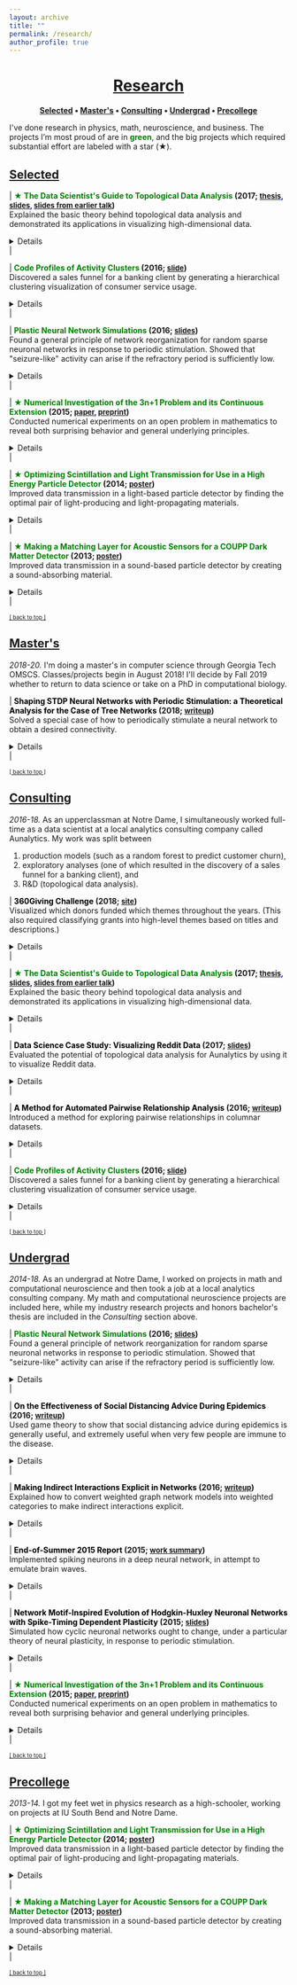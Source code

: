 ```yaml
---
layout: archive
title: ""
permalink: /research/
author_profile: true
--- 
```


# [<center>Research</center>](#top)

<center><b><font color="blue"><a href="http://www.jpskycak.com/research/#selected">Selected</a></font> • <font color="blue"><a href="http://www.jpskycak.com/research/#masters">Master's</a></font> • <font color="blue"><a href="http://www.jpskycak.com/research/#consulting">Consulting</a></font> • <font color="blue"><a href="http://www.jpskycak.com/research/#undergrad">Undergrad</a></font> • <font color="blue"><a href="http://www.jpskycak.com/research/#precollege">Precollege</a></font></b></center>

I've done research in physics, math, neuroscience, and business. The projects I’m most proud of are in <b><font color="green">green</font></b>, and the big projects which required substantial effort are labeled with a star (★).

## [Selected](#selected)

| <b><font color="green">★ The Data Scientist's Guide to Topological Data Analysis</font> (2017; <font size="2" color="blue"><a target="_blank" href="https://jpskycak.github.io/files/skycak-nd-tdathesis.pdf">thesis</a>, <a target="_blank" href="https://jpskycak.github.io/files/skycak-nd-tdathesis_talk.pdf">slides</a>, <a target="_blank" href="https://jpskycak.github.io/files/skycak-aunalytics-tda.pdf">slides from earlier talk</a></font>)</b><br> Explained the basic theory behind topological data analysis and demonstrated its applications in visualizing high-dimensional data.<br> <details><br> <u>Advisors</u>: Mark Behrens (Notre Dame), Dave Cieslak (Aunalytics)<br><br> <u>Presented at</u>: Aunalytics, Glynn Honors Program at Notre Dame<br><br> <u>Summary:</u><br> Topological Data Analysis, abbreviated TDA, is a suite of data analytic methods inspired by the mathematical field of algebraic topology. TDA is attractive yet elusive for most data scientists, since its potential as a data exploration tool is often communicated through esoteric terminology unfamiliar to non-mathematicians. The purpose of this guide is to bridge the communication gap between academia and industry, so that non-mathematician data scientists may add current TDA methods to their analytic toolkits and anticipate new developments in the field of TDA.<br><br> The guide begins with an overview of Mapper, a TDA algorithm which has recently transitioned from academia to industry with commercial success. We explain the Mapper algorithm, demo open-source software, and present a handful of its commercial use-cases (some of which are original).<br><br> <center><img src="https://jpskycak.github.io/files/skycak-aunalytics-reddit_img01.png" style="border: none; width: 75%;" alt="image of mapper algorithm"></center><br> Then, we switch to persistent homology, a TDA method which has not yet broken through to industry but is supported by a growing body of academic work. We explain the intuition behind homotopy, approximation, homology, and persistence, and demo open-source persistent homology software.<br><br> <center><img src="https://jpskycak.github.io/files/skycak-nd-tdathesis_talk_img01.png" style="border: none; width: 33%;" alt="image of homology"></center><br> It is hoped that the data scientist reading this guide will be inspired to give Mapper a try in their future analytic work, and be on the lookout for future developments in persistent homology that push it from academia to industry.</details> |  

| <b><font color="green">Code Profiles of Activity Clusters</font> (2016; <font size="2" color="blue"><a target="_blank" href="https://jpskycak.github.io/files/skycak-aunalytics-salesfunnel.pdf">slide</a></font>)</b><br> Discovered a sales funnel for a banking client by generating a hierarchical clustering visualization of consumer service usage.<br> <details><br> <u>Advisor</u>: Dave Cieslak (Aunalytics)<br><br> <u>Presented at</u>: Client meeting -- anonymized<br><br> <u>Summary:</u><br> This is a visualization I made for a banking client who had data on its customers' account activities and service usages, and wanted to extract an actionable insight. First, I used the balances, transaction frequencies, and total cash flows of the accounts to cluster the accounts into 4 levels of health: high-activity accounts, medium-activity accounts, low-activity accounts, and accounts at risk of churn. Then, for each cluster, I created a heatmap to display the fraction of accounts that used each service. <br><br> <center><img src="https://jpskycak.github.io/files/skycak-aunalytics-salesfunnel_img01.png" style="border: none; width: 75%;" alt="image of heatmap hierarchy"></center><br> Laid side by side, the heatmaps revealed a hierarchy in transaction types: accounts at risk of closing tended to use only deposits/interest, low-activity accounts additionally used check/credit/debit, medium-activity accounts additionally used ATM/point-of-sale, and high-activity accounts additionally used fees and transfer credit/debit. This hierarchy could be interpreted as a sales funnel, telling which particular services could be pushed on a customer in attempt to nudge their account toward a level of activity.</details> |  

| <b><font color="green">Plastic Neural Network Simulations</font> (2016; <font size="2" color="blue"><a target="_blank" href="https://jpskycak.github.io/files/skycak-nd-stdp_simulations.pdf">slides</a></font>)</b><br> Found a general principle of network reorganization for random sparse neuronal networks in response to periodic stimulation. Showed that "seizure-like" activity can arise if the refractory period is sufficiently low.<br> <details><br> <u>Advisor</u>: Dervis Can Vural (Notre Dame)<br><br> <u>Presented at</u>: Many-Body Physics & Biology Group at Notre Dame's Interdisciplinary Center for Network Science and Applications (iCeNSA)<br><br> <u>Summary:</u><br> The goal of my project was to simulate and intuit how a neuronal network activates and reorganizes in response to periodic stimulation. My simulation consisted of a couple hundred neurons and displayed the activation patterns and weight changes that resulted from stimulating a subset of neurons with a periodic pulse. Under normal conditions, the network gradually reorganized itself so that only the neurons that were directly stimulated became active.<br><br> <center><img src="https://jpskycak.github.io/files/skycak-nd-stdp_simulations_img01.png" style="border: none; width: 66%;" alt="image of normal observations"></center><br> I also observed that when the refractory period was reduced to a fifth of its normal value, the network activity skyrocketed prior to reorganization, somewhat reminiscent of a seizure.<br><br> <center><img src="https://jpskycak.github.io/files/skycak-nd-stdp_simulations_img02.png" style="border: none; width: 66%;" alt="image of seizure-like observations"></center></details> |  

| <b><font color="green">★ Numerical Investigation of the 3n+1 Problem and its Continuous Extension</font> (2015; <font size="2" color="blue"><a target="_blank" href="https://jpskycak.github.io/files/skycak-nd-scientia.pdf">paper</a>, <a target="_blank" href="https://jpskycak.github.io/files/skycak-nd-scientia_preprint.pdf">preprint</a></font>)</b><br> Conducted numerical experiments on an open problem in mathematics to reveal both surprising behavior and general underlying principles.<br> <details><br> <u>Advisor</u>: Jeff Diller (Notre Dame)<br><br> <u>Appeared in</u>: Scientia Journal of Undergraduate Research 2015<br><br> <u>Summary:</u><br> Start with any positive whole number. If it is even, divide by 2; if it is odd, multiply by 3 and add 1. Do it again, and again, and so on -- for example: 3,10,5,16,8,4,2,1. The 3n+1 problem is to prove that no matter what number you start with, you will eventually reach 1. At surface-level it seems like there should be a simple solution, but it has remained unsolved for over 70 years and is thought by some mathematicians to require the use of mathematics far beyond that of our present knowledge.<br><br> In this project, I extended the 3n+1 problem to the set of real numbers using a continuous sinusoidal function which maps every even number to half of itself, and every odd number to one more than three times itself.<br><br> <center><img src="https://jpskycak.github.io/files/skycak-nd-scientia_preprint_img01.png" style="border: none; width: 33%;" alt="image of function"></center><br> Repeated application of this function appeared to eventually map every real number to the interval [1,2] -- however, and quite interestingly, iteration sequences often differed wildly for input numbers seemingly very close together.<br><br> <center><img src="https://jpskycak.github.io/files/skycak-nd-scientia_preprint_img02.png" style="border: none; width: 33%;" alt="image of sequences"></center><br> I also generalized the 3n+1 problem to the an+b problem and found that the decreasing end-behavior tends to break just above a=3, which is surprising because if the numbers in an iteration sequence have equal chance of being even or odd, then the cutoff should not be until a=4. However, by comparing the increasing vs decreasing area in the continuous version of the an+b problem, I was able to justify the a=3 cutoff.</details> |  

| <b><font color="green">★ Optimizing Scintillation and Light Transmission for Use in a High Energy Particle Detector</font> (2014; <font size="2" color="blue"><a target="_blank" href="https://jpskycak.github.io/files/skycak-nd-particledetector.pdf">poster</a></font>)</b><br> Improved data transmission in a light-based particle detector by finding the optimal pair of light-producing and light-propagating materials.<br> <details><br> <u>Advisors</u>: Dan Karmgard, Mark Vigneault (Notre Dame)<br><br> <u>Collaborator</u>: Andrew Henderson (assisted in data collection)<br><br> <u>Presented at</u>: Indiana Junior Science and Humanities Symposium 2014, Northern Indiana Regional Science/Engineering Fair 2014<br><br> <u>Summary:</u><br> The Compact Muon Solenoid (CMS) detector is a general-purpose particle detector located on the Large Hadron Collider at CERN. It gathers particle collision data in the form of light: particle sprays pass through scintillating tiles lining the interior of the detector, causing the tiles to emit light, which is then wavelength-shifted and sent to the data processing center via fiber optic cables.<br><br> <center><img src="https://jpskycak.github.io/files/skycak-nd-particledetector_img01.png" style="border: none; width: 66%;" alt="image of detector"></center><br> The goal of my project was to find the optimal pair of scintillating and wavelength-shifting plastics, to be replaced during the detector upgrade. Using a small radioactive source in a light-tight box, I collected a light output intensity histogram for each pair of scintillating and wavelength-shifting plastics, and found a pair which outperformed the pair previously used in the detector.<br><br> <center><img src="https://jpskycak.github.io/files/skycak-nd-particledetector_img02.png" style="border: none; width: 66%;" alt="image of radioactive source"></center><br> I also found an optimal pairing for long optical fiber arrangements, where minimizing light attenuation becomes more important than maximizing light generation.</details> |  

| <b><font color="green">★ Making a Matching Layer for Acoustic Sensors for a COUPP Dark Matter Detector</font> (2013; <font size="2" color="blue"><a target="_blank" href="https://jpskycak.github.io/files/skycak-iusb-particledetector.pdf">poster</a></font>)</b><br> Improved data transmission in a sound-based particle detector by creating a sound-absorbing material.<br> <details><br> <u>Advisor</u>: Ilan Levine (IU South Bend)<br><br> <u>Presented at</u>: Indiana Junior Science and Humanities Symposium 2013, Northern Indiana Regional Science/Engineering Fair 2013, Hoosier Science/Engineering Fair 2013, Intel International Science/Engineering Fair 2013, Indiana Academy of Science Talent Search 2013<br><br> <u>Summary:</u><br> The COUPP experiment at Fermilab attempts to detect dark matter by analyzing the sound of collisions in a superheated liquid. When a particle whizzing through the air collides with a particle of the liquid, the energy from the collision creates a bubble in the liquid, and the superheated temperature of the liquid allows the bubble to greatly expand. The formation and expansion of the bubble sends sound waves throughout the liquid, which are picked up by sound sensors attached to the container in which the liquid resides. Each particle has its own “bubble sound” fingerprint, and the sound data can be used to identify the type of particle involved in the collision.<br><br> <center><img src="https://jpskycak.github.io/files/skycak-iusb-particledetector_img01.png" style="border: none; width: 50%;" alt="image of detector"></center><br> The goal of my project was to create an intermediate material to put between the container and the sensors, that would increase sound transmission by better matching the "acoustic impedances" of the container and sensor and thus reducing the amount of reflected sound. I engineered a material with the correct acoustic impedance by mixing together varying amounts of tungsten powder and epoxy, and it unexpectedly damped the sound signal rather than amplifying it, possibly due to density fluctuations within the mixture.<br><br> <center><img src="https://jpskycak.github.io/files/skycak-iusb-particledetector_img02.png" style="border: none; width: 50%;" alt="image of signal"></center><br> However, the sound-damping material still found use as a backing layer on the sensors, where it improved sound transmission by reducing excess vibrations and ringing within the sensors.</details> |  

<font size="1" color="blue"><a href="http://www.jpskycak.com/research/#top">[ back to top ]</a></font>

## [Master's](#masters)

<i>2018-20.</i> I'm doing a master's in computer science through Georgia Tech OMSCS. Classes/projects begin in August 2018! I'll decide by Fall 2019 whether to return to data science or take on a PhD in computational biology.  

| <b><font color="black">Shaping STDP Neural Networks with Periodic Stimulation: a Theoretical Analysis for the Case of Tree Networks</font> (2018; <font size="2" color="blue"><a target="_blank" href="https://jpskycak.github.io/files/jpskycak-shaping_stdp_neural_networks_with_periodic_stimulation.pdf">writeup</a></font>)</b><br> Solved a special case of how to periodically stimulate a neural network to obtain a desired connectivity.<br> <details><br> <u>Summary:</u><br> The goal of this project was to create a simple neural network model with a biologically realistic learning rule, whose changes in connectivity could be derived analytically. After creating the model, I derived rules for how periodic stimulation of a single neuron would change the connectivity of the network, in the case of a tree network. Then, I used those rules to come up wth two-neuron stimulation patterns to solidify or break connections in the tree as desired.</details> |  

<font size="1" color="blue"><a href="http://www.jpskycak.com/research/#top">[ back to top ]</a></font>

## [Consulting](#consulting)

<i>2016-18.</i> As an upperclassman at Notre Dame, I simultaneously worked full-time as a data scientist at a local analytics consulting company called Aunalytics. My work was split between
1. production models (such as a random forest to predict customer churn),
2. exploratory analyses (one of which resulted in the discovery of a sales funnel for a banking client), and
3. R&D (topological data analysis).  

| <b><font color="black">360Giving Challenge</font> (2018; <font size="2" color="blue"><a target="_blank" href="https://jpskycak.github.io/360Giving-Challenge">site</a></font>)</b><br> Visualized which donors funded which themes throughout the years. (This also required classifying grants into high-level themes based on titles and descriptions.)<br> <details><br> <u>Summary:</u><br> This is a visualization of which donors funded which themes throughout the years. The given dataset consisted of grant records and included donors/recipients, dates/amounts, and titles/descriptions. First, I tagged grants into themes according to keywords in the title and description. Then, for each theme in each year, I computed each donor's average grant amount, total giving, and total giving in that theme as a percent of the donor's total giving in all themes. I visualized the results in an animated dot plot for each theme.<br><br> <center><img src="https://jpskycak.github.io/files/skycak-360giving_challenge-img01.png" style="border: none; width: 75%;" alt="image of dot plot"></center></details> |  

| <b><font color="green">★ The Data Scientist's Guide to Topological Data Analysis</font> (2017; <font size="2" color="blue"><a target="_blank" href="https://jpskycak.github.io/files/skycak-nd-tdathesis.pdf">thesis</a>, <a target="_blank" href="https://jpskycak.github.io/files/skycak-nd-tdathesis_talk.pdf">slides</a>, <a target="_blank" href="https://jpskycak.github.io/files/skycak-aunalytics-tda.pdf">slides from earlier talk</a></font>)</b><br> Explained the basic theory behind topological data analysis and demonstrated its applications in visualizing high-dimensional data.<br> <details><br> <u>Advisors</u>: Mark Behrens (Notre Dame), Dave Cieslak (Aunalytics)<br><br> <u>Presented at</u>: Aunalytics, Glynn Honors Program at Notre Dame<br><br> <u>Summary:</u><br> Topological Data Analysis, abbreviated TDA, is a suite of data analytic methods inspired by the mathematical field of algebraic topology. TDA is attractive yet elusive for most data scientists, since its potential as a data exploration tool is often communicated through esoteric terminology unfamiliar to non-mathematicians. The purpose of this guide is to bridge the communication gap between academia and industry, so that non-mathematician data scientists may add current TDA methods to their analytic toolkits and anticipate new developments in the field of TDA.<br><br> The guide begins with an overview of Mapper, a TDA algorithm which has recently transitioned from academia to industry with commercial success. We explain the Mapper algorithm, demo open-source software, and present a handful of its commercial use-cases (some of which are original).<br><br> <center><img src="https://jpskycak.github.io/files/skycak-aunalytics-reddit_img01.png" style="border: none; width: 75%;" alt="image of mapper algorithm"></center><br> Then, we switch to persistent homology, a TDA method which has not yet broken through to industry but is supported by a growing body of academic work. We explain the intuition behind homotopy, approximation, homology, and persistence, and demo open-source persistent homology software.<br><br> <center><img src="https://jpskycak.github.io/files/skycak-nd-tdathesis_talk_img01.png" style="border: none; width: 33%;" alt="image of homology"></center><br> It is hoped that the data scientist reading this guide will be inspired to give Mapper a try in their future analytic work, and be on the lookout for future developments in persistent homology that push it from academia to industry.</details> |  

| <b><font color="black">Data Science Case Study: Visualizing Reddit Data</font> (2017; <font size="2" color="blue"><a target="_blank" href="https://jpskycak.github.io/files/skycak-aunalytics-reddit.pdf">slides</a></font>)</b><br> Evaluated the potential of topological data analysis for Aunalytics by using it to visualize Reddit data.<br> <details><br> <u>Advisor</u>: Dave Cieslak (Aunalytics)<br><br> <u>Presented at</u>: Aunalytics<br><br> <u>Summary:</u><br> The goal of this project was to evaluate the potential of topological data analysis for Aunalytics by demoing it on a toy project, visualizing population segments on Reddit. Applying the Mapper algorithm to a similarity matrix for the 10,000 most popular subreddits yielded an interesting network visualization:<br><br> <center><img src="https://jpskycak.github.io/files/skycak-aunalytics-reddit_img01.png" style="border: none; width: 66%;" alt="image of network"></center><br> Perhaps even more interestingly, applying a continuous transformation to the similarity matrix significantly changed the output visualization -- when in theory, continuous transformations should not have any topological effects. To reconcile this finding, I constructed an example demonstrating how said theory can break when there are only finitely many data points.<br><br> <center><img src="https://jpskycak.github.io/files/skycak-aunalytics-reddit_img02.png" style="border: none; width: 66%;" alt="image of network"></center></details> |  

| <b><font color="black">A Method for Automated Pairwise Relationship Analysis</font> (2016; <font size="2" color="blue"><a target="_blank" href="https://jpskycak.github.io/files/skycak-aunalytics-pairwise_relationship_analysis.pdf">writeup</a></font>)</b><br> Introduced a method for exploring pairwise relationships in columnar datasets.<br> <details><br> <u>Advisor</u>: Dave Cieslak (Aunalytics)<br><br> <u>Presented at</u>: Aunalytics<br><br> <u>Summary:</u><br> Coming soon.</details> |  

| <b><font color="green">Code Profiles of Activity Clusters</font> (2016; <font size="2" color="blue"><a target="_blank" href="https://jpskycak.github.io/files/skycak-aunalytics-salesfunnel.pdf">slide</a></font>)</b><br> Discovered a sales funnel for a banking client by generating a hierarchical clustering visualization of consumer service usage.<br> <details><br> <u>Advisor</u>: Dave Cieslak (Aunalytics)<br><br> <u>Presented at</u>: Client meeting -- anonymized<br><br> <u>Summary:</u><br> This is a visualization I made for a banking client who had data on its customers' account activities and service usages, and wanted to extract an actionable insight. First, I used the balances, transaction frequencies, and total cash flows of the accounts to cluster the accounts into 4 levels of health: high-activity accounts, medium-activity accounts, low-activity accounts, and accounts at risk of churn. Then, for each cluster, I created a heatmap to display the fraction of accounts that used each service. <br><br> <center><img src="https://jpskycak.github.io/files/skycak-aunalytics-salesfunnel_img01.png" style="border: none; width: 75%;" alt="image of heatmap hierarchy"></center><br> Laid side by side, the heatmaps revealed a hierarchy in transaction types: accounts at risk of closing tended to use only deposits/interest, low-activity accounts additionally used check/credit/debit, medium-activity accounts additionally used ATM/point-of-sale, and high-activity accounts additionally used fees and transfer credit/debit. This hierarchy could be interpreted as a sales funnel, telling which particular services could be pushed on a customer in attempt to nudge their account toward a level of activity.</details> |  

<font size="1" color="blue"><a href="http://www.jpskycak.com/research/#top">[ back to top ]</a></font>

## [Undergrad](#undergrad)

<i>2014-18.</i> As an undergrad at Notre Dame, I worked on projects in math and computational neuroscience and then took a job at a local analytics consulting company. My math and computational neuroscience projects are included here, while my industry research projects and honors bachelor's thesis are included in the <i>Consulting</i> section above.  

| <b><font color="green">Plastic Neural Network Simulations</font> (2016; <font size="2" color="blue"><a target="_blank" href="https://jpskycak.github.io/files/skycak-nd-stdp_simulations.pdf">slides</a></font>)</b><br> Found a general principle of network reorganization for random sparse neuronal networks in response to periodic stimulation. Showed that "seizure-like" activity can arise if the refractory period is sufficiently low.<br> <details><br> <u>Advisor</u>: Dervis Can Vural (Notre Dame)<br><br> <u>Presented at</u>: Many-Body Physics & Biology Group at Notre Dame's Interdisciplinary Center for Network Science and Applications (iCeNSA)<br><br> <u>Summary:</u><br> The goal of my project was to simulate and intuit how a neuronal network activates and reorganizes in response to periodic stimulation. My simulation consisted of a couple hundred neurons and displayed the activation patterns and weight changes that resulted from stimulating a subset of neurons with a periodic pulse. Under normal conditions, the network gradually reorganized itself so that only the neurons that were directly stimulated became active.<br><br> <center><img src="https://jpskycak.github.io/files/skycak-nd-stdp_simulations_img01.png" style="border: none; width: 66%;" alt="image of normal observations"></center><br> I also observed that when the refractory period was reduced to a fifth of its normal value, the network activity skyrocketed prior to reorganization, somewhat reminiscent of a seizure.<br><br> <center><img src="https://jpskycak.github.io/files/skycak-nd-stdp_simulations_img02.png" style="border: none; width: 66%;" alt="image of seizure-like observations"></center></details> |  

| <b><font color="black">On the Effectiveness of Social Distancing Advice During Epidemics</font> (2016; <font size="2" color="blue"><a target="_blank" href="https://jpskycak.github.io/files/skycak-nd-gametheory.pdf">writeup</a></font>)</b><br> Used game theory to show that social distancing advice during epidemics is generally useful, and extremely useful when very few people are immune to the disease.<br> <details><br> <u>Advisor</u>: Vijay Gupta (Notre Dame)<br><br> <u>Presented at</u>: EE 67045 (Static and Dynamic Game Theory)<br><br> <u>Summary:</u><br> Coming soon.</details> |  

| <b><font color="black">Making Indirect Interactions Explicit in Networks</font> (2016; <font size="2" color="blue"><a target="_blank" href="https://jpskycak.github.io/files/jpskycak-graphs_categories.pdf">writeup</a></font>)</b><br> Explained how to convert weighted graph network models into weighted categories to make indirect interactions explicit.<br> <details><br> <u>Summary:</u><br> Coming soon.</details> |  

| <b><font color="black">End-of-Summer 2015 Report</font> (2015; <font size="2" color="blue"><a target="_blank" href="https://jpskycak.github.io/files/skycak-lanl.pdf">work summary</a></font>)</b><br> Implemented spiking neurons in a deep neural network, in attempt to emulate brain waves.<br> <details><br> <u>Advisor</u>: Garrett Kenyon (Los Alamos National Lab)<br><br> <u>Summary:</u><br> Coming soon.</details> |  

| <b><font color="black">Network Motif-Inspired Evolution of Hodgkin-Huxley Neuronal Networks with Spike-Timing Dependent Plasticity</font> (2015; <font size="2" color="blue"><a target="_blank" href="https://jpskycak.github.io/files/skycak-nd-stdp_cosjam.pdf">slides</a></font>)</b><br> Simulated how cyclic neuronal networks ought to change, under a particular theory of neural plasticity, in response to periodic stimulation.<br> <details><br> <u>Advisor</u>: Dervis Can Vural (Notre Dame)<br><br> <u>Presented at</u>: Notre Dame College of Science Jamboree (COSJAM) 2015<br><br> <u>Summary:</u><br> Coming soon.</details> |  

| <b><font color="green">★ Numerical Investigation of the 3n+1 Problem and its Continuous Extension</font> (2015; <font size="2" color="blue"><a target="_blank" href="https://jpskycak.github.io/files/skycak-nd-scientia.pdf">paper</a>, <a target="_blank" href="https://jpskycak.github.io/files/skycak-nd-scientia_preprint.pdf">preprint</a></font>)</b><br> Conducted numerical experiments on an open problem in mathematics to reveal both surprising behavior and general underlying principles.<br> <details><br> <u>Advisor</u>: Jeff Diller (Notre Dame)<br><br> <u>Appeared in</u>: Scientia Journal of Undergraduate Research 2015<br><br> <u>Summary:</u><br> Start with any positive whole number. If it is even, divide by 2; if it is odd, multiply by 3 and add 1. Do it again, and again, and so on -- for example: 3,10,5,16,8,4,2,1. The 3n+1 problem is to prove that no matter what number you start with, you will eventually reach 1. At surface-level it seems like there should be a simple solution, but it has remained unsolved for over 70 years and is thought by some mathematicians to require the use of mathematics far beyond that of our present knowledge.<br><br> In this project, I extended the 3n+1 problem to the set of real numbers using a continuous sinusoidal function which maps every even number to half of itself, and every odd number to one more than three times itself.<br><br> <center><img src="https://jpskycak.github.io/files/skycak-nd-scientia_preprint_img01.png" style="border: none; width: 33%;" alt="image of function"></center><br> Repeated application of this function appeared to eventually map every real number to the interval [1,2] -- however, and quite interestingly, iteration sequences often differed wildly for input numbers seemingly very close together.<br><br> <center><img src="https://jpskycak.github.io/files/skycak-nd-scientia_preprint_img02.png" style="border: none; width: 33%;" alt="image of sequences"></center><br> I also generalized the 3n+1 problem to the an+b problem and found that the decreasing end-behavior tends to break just above a=3, which is surprising because if the numbers in an iteration sequence have equal chance of being even or odd, then the cutoff should not be until a=4. However, by comparing the increasing vs decreasing area in the continuous version of the an+b problem, I was able to justify the a=3 cutoff.</details> |  

<font size="1" color="blue"><a href="http://www.jpskycak.com/research/#top">[ back to top ]</a></font>

## [Precollege](#precollege)

<i>2013-14.</i> I got my feet wet in physics research as a high-schooler, working on projects at IU South Bend and Notre Dame.  

| <b><font color="green">★ Optimizing Scintillation and Light Transmission for Use in a High Energy Particle Detector</font> (2014; <font size="2" color="blue"><a target="_blank" href="https://jpskycak.github.io/files/skycak-nd-particledetector.pdf">poster</a></font>)</b><br> Improved data transmission in a light-based particle detector by finding the optimal pair of light-producing and light-propagating materials.<br> <details><br> <u>Advisors</u>: Dan Karmgard, Mark Vigneault (Notre Dame)<br><br> <u>Collaborator</u>: Andrew Henderson (assisted in data collection)<br><br> <u>Presented at</u>: Indiana Junior Science and Humanities Symposium 2014, Northern Indiana Regional Science/Engineering Fair 2014<br><br> <u>Summary:</u><br> The Compact Muon Solenoid (CMS) detector is a general-purpose particle detector located on the Large Hadron Collider at CERN. It gathers particle collision data in the form of light: particle sprays pass through scintillating tiles lining the interior of the detector, causing the tiles to emit light, which is then wavelength-shifted and sent to the data processing center via fiber optic cables.<br><br> <center><img src="https://jpskycak.github.io/files/skycak-nd-particledetector_img01.png" style="border: none; width: 66%;" alt="image of detector"></center><br> The goal of my project was to find the optimal pair of scintillating and wavelength-shifting plastics, to be replaced during the detector upgrade. Using a small radioactive source in a light-tight box, I collected a light output intensity histogram for each pair of scintillating and wavelength-shifting plastics, and found a pair which outperformed the pair previously used in the detector.<br><br> <center><img src="https://jpskycak.github.io/files/skycak-nd-particledetector_img02.png" style="border: none; width: 66%;" alt="image of radioactive source"></center><br> I also found an optimal pairing for long optical fiber arrangements, where minimizing light attenuation becomes more important than maximizing light generation.</details> |  

| <b><font color="green">★ Making a Matching Layer for Acoustic Sensors for a COUPP Dark Matter Detector</font> (2013; <font size="2" color="blue"><a target="_blank" href="https://jpskycak.github.io/files/skycak-iusb-particledetector.pdf">poster</a></font>)</b><br> Improved data transmission in a sound-based particle detector by creating a sound-absorbing material.<br> <details><br> <u>Advisor</u>: Ilan Levine (IU South Bend)<br><br> <u>Presented at</u>: Indiana Junior Science and Humanities Symposium 2013, Northern Indiana Regional Science/Engineering Fair 2013, Hoosier Science/Engineering Fair 2013, Intel International Science/Engineering Fair 2013, Indiana Academy of Science Talent Search 2013<br><br> <u>Summary:</u><br> The COUPP experiment at Fermilab attempts to detect dark matter by analyzing the sound of collisions in a superheated liquid. When a particle whizzing through the air collides with a particle of the liquid, the energy from the collision creates a bubble in the liquid, and the superheated temperature of the liquid allows the bubble to greatly expand. The formation and expansion of the bubble sends sound waves throughout the liquid, which are picked up by sound sensors attached to the container in which the liquid resides. Each particle has its own “bubble sound” fingerprint, and the sound data can be used to identify the type of particle involved in the collision.<br><br> <center><img src="https://jpskycak.github.io/files/skycak-iusb-particledetector_img01.png" style="border: none; width: 50%;" alt="image of detector"></center><br> The goal of my project was to create an intermediate material to put between the container and the sensors, that would increase sound transmission by better matching the "acoustic impedances" of the container and sensor and thus reducing the amount of reflected sound. I engineered a material with the correct acoustic impedance by mixing together varying amounts of tungsten powder and epoxy, and it unexpectedly damped the sound signal rather than amplifying it, possibly due to density fluctuations within the mixture.<br><br> <center><img src="https://jpskycak.github.io/files/skycak-iusb-particledetector_img02.png" style="border: none; width: 50%;" alt="image of signal"></center><br> However, the sound-damping material still found use as a backing layer on the sensors, where it improved sound transmission by reducing excess vibrations and ringing within the sensors.</details> |  

<font size="1" color="blue"><a href="http://www.jpskycak.com/research/#top">[ back to top ]</a></font>
